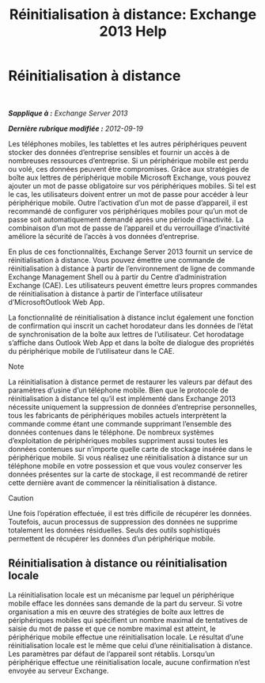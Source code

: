 ﻿---
title: 'Réinitialisation à distance: Exchange 2013 Help'
TOCTitle: Réinitialisation à distance
ms:assetid: cd615210-cd8a-48de-b3e3-8f9ec39ca380
ms:mtpsurl: https://technet.microsoft.com/fr-fr/library/Bb124591(v=EXCHG.150)
ms:contentKeyID: 50479253
ms.date: 04/24/2018
mtps_version: v=EXCHG.150
ms.translationtype: HT
---

# Réinitialisation à distance

 

_**Sapplique à :** Exchange Server 2013_

_**Dernière rubrique modifiée :** 2012-09-19_

Les téléphones mobiles, les tablettes et les autres périphériques peuvent stocker des données d’entreprise sensibles et fournir un accès à de nombreuses ressources d’entreprise. Si un périphérique mobile est perdu ou volé, ces données peuvent être compromises. Grâce aux stratégies de boîte aux lettres de périphérique mobile Microsoft Exchange, vous pouvez ajouter un mot de passe obligatoire sur vos périphériques mobiles. Si tel est le cas, les utilisateurs doivent entrer un mot de passe pour accéder à leur périphérique mobile. Outre l’activation d’un mot de passe d’appareil, il est recommandé de configurer vos périphériques mobiles pour qu’un mot de passe soit automatiquement demandé après une période d’inactivité. La combinaison d’un mot de passe de l’appareil et du verrouillage d’inactivité améliore la sécurité de l’accès à vos données d’entreprise.

En plus de ces fonctionnalités, Exchange Server 2013 fournit un service de réinitialisation à distance. Vous pouvez émettre une commande de réinitialisation à distance à partir de l’environnement de ligne de commande Exchange Management Shell ou à partir du Centre d’administration Exchange (CAE). Les utilisateurs peuvent émettre leurs propres commandes de réinitialisation à distance à partir de l’interface utilisateur d’MicrosoftOutlook Web App.

La fonctionnalité de réinitialisation à distance inclut également une fonction de confirmation qui inscrit un cachet horodateur dans les données de l’état de synchronisation de la boîte aux lettres de l’utilisateur. Cet horodatage s’affiche dans Outlook Web App et dans la boîte de dialogue des propriétés du périphérique mobile de l’utilisateur dans le CAE.

> [!NOTE]
> La réinitialisation à distance permet de restaurer les valeurs par défaut des paramètres d’usine d’un téléphone mobile. Bien que le protocole de réinitialisation à distance tel qu’il est implémenté dans Exchange 2013 nécessite uniquement la suppression de données d’entreprise personnelles, tous les fabricants de périphériques mobiles actuels interprètent la commande comme étant une commande supprimant l’ensemble des données contenues dans le téléphone. De nombreux systèmes d’exploitation de périphériques mobiles suppriment aussi toutes les données contenues sur n’importe quelle carte de stockage insérée dans le périphérique mobile. Si vous réalisez une réinitialisation à distance sur un téléphone mobile en votre possession et que vous voulez conserver les données présentes sur la carte de stockage, il est recommandé de retirer cette dernière avant de commencer la réinitialisation à distance.


> [!CAUTION]
> Une fois l’opération effectuée, il est très difficile de récupérer les données. Toutefois, aucun processus de suppression des données ne supprime totalement les données résiduelles. Seuls des outils sophistiqués permettent de récupérer les données d’un périphérique mobile.


## Réinitialisation à distance ou réinitialisation locale

La réinitialisation locale est un mécanisme par lequel un périphérique mobile efface les données sans demande de la part du serveur. Si votre organisation a mis en œuvre des stratégies de boîte aux lettres de périphériques mobiles qui spécifient un nombre maximal de tentatives de saisie du mot de passe et que ce nombre maximal est atteint, le périphérique mobile effectue une réinitialisation locale. Le résultat d’une réinitialisation locale est le même que celui d’une réinitialisation à distance. Les paramètres par défaut de l’appareil sont rétablis. Lorsqu’un périphérique effectue une réinitialisation locale, aucune confirmation n’est envoyée au serveur Exchange.

